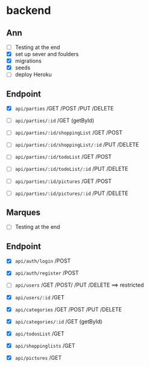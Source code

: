 # backend

## Ann
- [ ] Testing at the end
- [x] set up sever and foulders
- [x] migrations
- [x] seeds
- [ ] deploy Heroku
## Endpoint
- [x] `api/parties` /GET /POST /PUT /DELETE 
- [ ] `api/parties/:id`    /GET (getById)
- [ ] `api/parties/:id/shoppingList`  /GET /POST
- [ ] `api/parties/:id/shoppingList/:id`  /PUT /DELETE
- [ ] `api/parties/:id/todoList` /GET /POST
- [ ] `api/parties/:id/todoList/:id` /PUT /DELETE 
- [ ] `api/parties/:id/pictures` /GET /POST
- [ ] `api/parties/:id/pictures/:id` /PUT /DELETE




## Marques 
- [ ] Testing at the end
## Endpoint
- [x] `api/auth/login`   /POST
- [x] `api/auth/register` /POST
- [ ] `api/users` /GET /POST/ /PUT /DELETE ==> restricted 
- [x] `api/users/:id` /GET
- [x] `api/categories`  /GET /POST /PUT /DELETE 
- [x] `api/categories/:id`  /GET (getById) 
- [x] `api/todosList` /GET 
- [x] `api/shoppinglists`  /GET 
- [x] `api/pictures` /GET  



